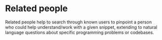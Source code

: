 # Related people


Related people help to search through known users to pinpoint a person who could help understand/work with a given snippet, extending to natural language questions about specific programming problems or codebases.
